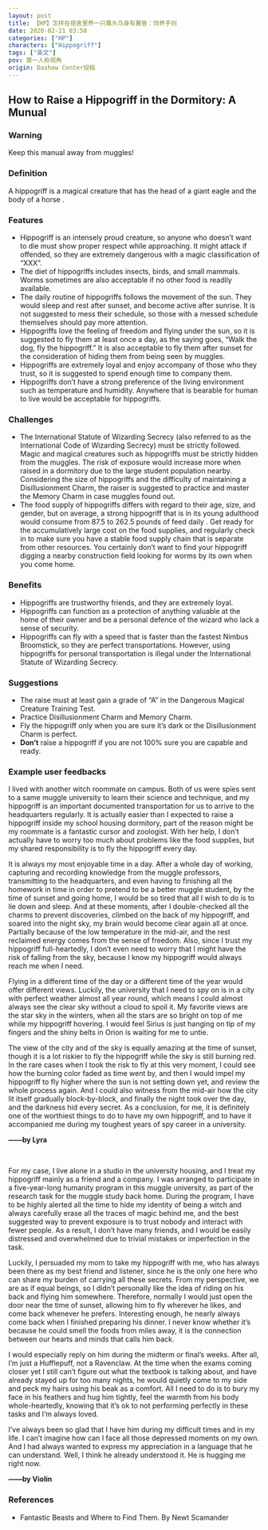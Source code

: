 ```yaml
---
layout: post
title: 【HP】怎样在宿舍里养一只鹰头马身有翼兽：饲养手则
date: 2020-02-21 03:58
categories: ["HP"]
characters: ["Hippogriff"]
tags: ["英文"]
pov: 第一人称视角
origin: Dashew Center投稿
---
```


## How to Raise a Hippogriff in the Dormitory: A Munual

### Warning

Keep this manual away from muggles!

### Definition

A hippogriff is a magical creature that has the head of a giant eagle and the body of a horse .

### Features

- Hippogriff is an intensely proud creature, so anyone who doesn’t want to die must show proper respect while approaching. It might attack if offended, so they are extremely dangerous with a magic classification of “XXX”.
- The diet of hippogriffs includes insects, birds, and small mammals. Worms sometimes are also acceptable if no other food is readily available.
- The daily routine of hippogriffs follows the movement of the sun. They would sleep and rest after sunset, and become active after sunrise. It is not suggested to mess their schedule, so those with a messed schedule themselves should pay more attention.
- Hippogriffs love the feeling of freedom and flying under the sun, so it is suggested to fly them at least once a day, as the saying goes, “Walk the dog, fly the hippogriff.” It is also acceptable to fly them after sunset for the consideration of hiding them from being seen by muggles.
- Hippogriffs are extremely loyal and enjoy accompany of those who they trust, so it is suggested to spend enough time to company them.
- Hippogriffs don’t have a strong preference of the living environment such as temperature and humidity. Anywhere that is bearable for human to live would be acceptable for hippogriffs.

### Challenges

- The International Statute of Wizarding Secrecy  (also referred to as the International Code of Wizarding Secrecy) must be strictly followed. Magic and magical creatures such as hippogriffs must be strictly hidden from the muggles. The risk of exposure would increase more when raised in a dormitory due to the large student population nearby. Considering the size of hippogriffs and the difficulty of maintaining a Disillusionment Charm, the raiser is suggested to practice and master the Memory Charm in case muggles found out.
- The food supply of hippogriffs differs with regard to their age, size, and gender, but on average, a strong hippogriff that is in its young adulthood would consume from 87.5 to 262.5 pounds of feed daily . Get ready for the accumulatively large cost on the food supplies, and regularly check in to make sure you have a stable food supply chain that is separate from other resources. You certainly don’t want to find your hippogriff digging a nearby construction field looking for worms by its own when you come home.

### Benefits

- Hippogriffs are trustworthy friends, and they are extremely loyal.
- Hippogriffs can function as a protection of anything valuable at the home of their owner and be a personal defence of the wizard who lack a sense of security.
- Hippogriffs can fly with a speed that is faster than the fastest Nimbus Broomstick, so they are perfect transportations. However, using hippogriffs for personal transportation is illegal under the International Statute of Wizarding Secrecy.

### Suggestions

- The raise must at least gain a grade of “A” in the Dangerous Magical Creature Training Test.
- Practice Disillusionment Charm and Memory Charm.
- Fly the hippogriff only when you are sure it’s dark or the Disillusionment Charm is perfect.
- **Don’t** raise a hippogriff if you are not 100% sure you are capable and ready.

### Example user feedbacks

I lived with another witch roommate on campus. Both of us were spies sent to a same muggle university to learn their science and technique, and my hippogriff is an important documented transportation for us to arrive to the headquarters regularly. It is actually easier than I expected to raise a hippogriff inside my school housing dormitory, part of the reason might be my roommate is a fantastic cursor and zoologist. With her help, I don’t actually have to worry too much about problems like the food supplies, but my shared responsibility is to fly the hippogriff every day. 

It is always my most enjoyable time in a day. After a whole day of working, capturing and recording knowledge from the muggle professors, transmitting to the headquarters, and even having to finishing all the homework in time in order to pretend to be a better muggle student, by the time of sunset and going home, I would be so tired that all I wish to do is to lie down and sleep. And at these moments, after I double-checked all the charms to prevent discoveries, climbed on the back of my hippogriff, and soared into the night sky, my brain would become clear again all at once. Partially because of the low temperature in the mid-air, and the rest reclaimed energy comes from the sense of freedom. Also, since I trust my hippogriff full-heartedly, I don’t even need to worry that I might have the risk of falling from the sky, because I know my hippogriff would always reach me when I need.

Flying in a different time of the day or a different time of the year would offer different views. Luckily, the university that I need to spy on is in a city with perfect weather almost all year round, which means I could almost always see the clear sky without a cloud to spoil it. My favorite views are the star sky in the winters, when all the stars are so bright on top of me while my hippogriff hovering. I would feel Sirius is just hanging on tip of my fingers and the shiny belts in Orion is waiting for me to untie. 

The view of the city and of the sky is equally amazing at the time of sunset, though it is a lot riskier to fly the hippogriff while the sky is still burning red. In the rare cases when I took the risk to fly at this very moment, I could see how the burning color faded as time went by, and then I would impel my hippogriff to fly higher where the sun is not setting down yet, and review the whole process again. And I could also witness from the mid-air how the city lit itself gradually block-by-block, and finally the night took over the day, and the darkness hid every secret.
As a conclusion, for me, it is definitely one of the worthiest things to do to have my own hippogriff, and to have it accompanied me during my toughest years of spy career in a university. 

**——by Lyra**

<br>

For my case, I live alone in a studio in the university housing, and I treat my hippogriff mainly as a friend and a company. I was arranged to participate in a five-year-long humanity program in this muggle university, as part of the research task for the muggle study back home. During the program, I have to be highly alerted all the time to hide my identity of being a witch and always carefully erase all the traces of magic behind me, and the best suggested way to prevent exposure is to trust nobody and interact with fewer people. As a result, I don’t have many friends, and I would be easily distressed and overwhelmed due to trivial mistakes or imperfection in the task. 

Luckily, I persuaded my mom to take my hippogriff with me, who has always been there as my best friend and listener, since he is the only one here who can share my burden of carrying all these secrets. From my perspective, we are as if equal beings, so I didn’t personally like the idea of riding on his back and flying him somewhere. Therefore, normally I would just open the door near the time of sunset, allowing him to fly wherever he likes, and come back whenever he prefers. Interesting enough, he nearly always come back when I finished preparing his dinner. I never know whether it’s because he could smell the foods from miles away, it is the connection between our hearts and minds that calls him back.

I would especially reply on him during the midterm or final’s weeks. After all, I’m just a Hufflepuff, not a Ravenclaw. At the time when the exams coming closer yet I still can’t figure out what the textbook is talking about, and have already stayed up for too many nights, he would quietly come to my side and peck my hairs using his beak as a comfort. All I need to do is to bury my face in his feathers and hug him tightly, feel the warmth from his body whole-heartedly, knowing that it’s ok to not performing perfectly in these tasks and I’m always loved.

I’ve always been so glad that I have him during my difficult times and in my life. I can’t imagine how can I face all those depressed moments on my own. And I had always wanted to express my appreciation in a language that he can understand. Well, I think he already understood it. He is hugging me right now.

**——by Violin**

### References
- Fantastic Beasts and Where to Find Them. By Newt Scamander
